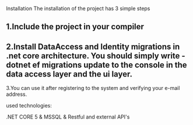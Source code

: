 Installation
The installation of the project has 3 simple steps


1.Include the project in your compiler
---------------------------------------------
2.Install DataAccess and Identity migrations in .net core architecture. 
You should simply write -dotnet ef migrations update to the console in the data access layer and the ui layer.
---------------------------------------------

3.You can use it after registering to the system and verifying your e-mail address.


used technologies:

.NET CORE 5 & MSSQL & Restful and external API's
